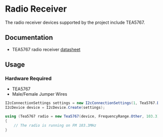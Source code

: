 # Radio Receiver

The radio receiver devices supported by the project include TEA5767.

## Documentation

- TEA5767 radio receiver [datasheet](https://cdn.datasheetspdf.com/pdf-down/T/E/A/TEA5767HN-NXP.pdf)

## Usage

### Hardware Required

- TEA5767
- Male/Female Jumper Wires

```csharp
I2cConnectionSettings settings = new I2cConnectionSettings(1, Tea5767.DefaultI2cAddress);
I2cDevice device = I2cDevice.Create(settings);

using (Tea5767 radio = new Tea5767(device, FrequencyRange.Other, 103.3))
{
    // The radio is running on FM 103.3MHz
}
```

